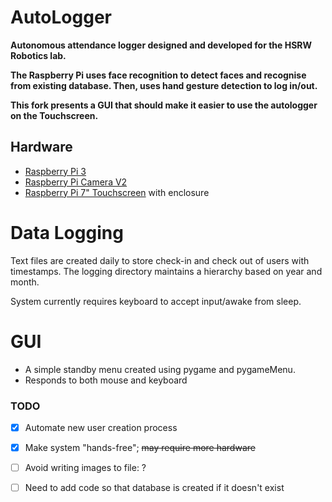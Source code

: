 # AutoLogger
**Autonomous attendance logger designed and developed for the HSRW Robotics lab.** 

**The Raspberry Pi uses face recognition to detect faces and recognise from existing database. Then, uses hand gesture detection to log in/out.**

**This fork presents a GUI that should make it easier to use the autologger on the Touchscreen.**
## Hardware
- [Raspberry Pi 3][pi]
- [Raspberry Pi Camera V2][cam]
- [Raspberry Pi 7" Touchscreen][screen] with enclosure

# Data Logging
Text files are created daily to store check-in and check out of users with timestamps. The logging directory maintains a hierarchy based on year and month.

System currently requires keyboard to accept input/awake from sleep.

# GUI
- A simple standby menu created using pygame and pygameMenu.
- Responds to both  mouse and keyboard

### TODO
- [x] Automate new user creation process
- [x] Make system "hands-free"; ~~may require more hardware~~
- [ ] Avoid writing images to file: ?
- [ ] Need to add code so that database is created if it doesn't exist 


[cam]:https://www.raspberrypi.org/products/camera-module-v2/
[screen]:https://www.raspberrypi.org/products/raspberry-pi-touch-display/
[pi]:https://www.raspberrypi.org/products/raspberry-pi-3-model-b/
